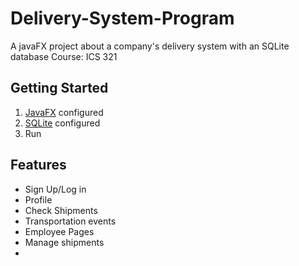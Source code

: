 # Delivery-System-Program
A javaFX project about a company's delivery system with an SQLite database
Course: ICS 321



## Getting Started
1. [JavaFX](https://openjfx.io/) configured
2. [SQLite](https://sqlitebrowser.org/dl/) configured
3. Run

## Features
- Sign Up/Log in
- Profile
- Check Shipments
- Transportation events
- Employee Pages
- Manage shipments
- 
